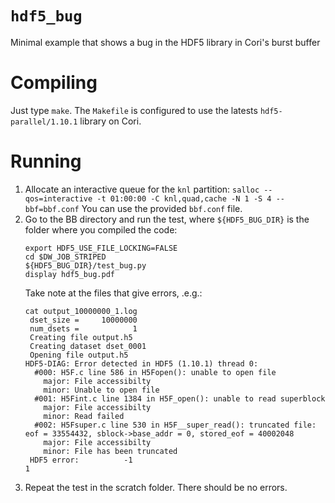 # `hdf5_bug`

Minimal example that shows a bug in the HDF5 library in Cori's burst buffer

# Compiling

Just type `make`. The `Makefile` is configured to use the latests `hdf5-parallel/1.10.1` library on Cori.

# Running

1. Allocate an interactive queue for the `knl` partition:
   `salloc --qos=interactive -t 01:00:00 -C knl,quad,cache -N 1 -S 4 --bbf=bbf.conf`
   You can use the provided `bbf.conf` file.
2. Go to the BB directory and run the test, where `${HDF5_BUG_DIR}` is the folder where you compiled the code:
   ```shell
   export HDF5_USE_FILE_LOCKING=FALSE
   cd $DW_JOB_STRIPED
   ${HDF5_BUG_DIR}/test_bug.py
   display hdf5_bug.pdf
   ```
   Take note at the files that give errors, .e.g.:
   ```shell
   cat output_10000000_1.log
    dset_size =     10000000
    num_dsets =            1
    Creating file output.h5
    Creating dataset dset_0001
    Opening file output.h5
   HDF5-DIAG: Error detected in HDF5 (1.10.1) thread 0:
     #000: H5F.c line 586 in H5Fopen(): unable to open file
       major: File accessibilty
       minor: Unable to open file
     #001: H5Fint.c line 1384 in H5F_open(): unable to read superblock
       major: File accessibilty
       minor: Read failed
     #002: H5Fsuper.c line 530 in H5F__super_read(): truncated file: eof = 33554432, sblock->base_addr = 0, stored_eof = 40002048
       major: File accessibilty
       minor: File has been truncated
    HDF5 error:          -1
   1
   ```
3. Repeat the test in the scratch folder. There should be no errors.
